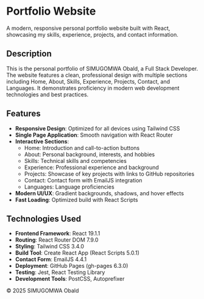 # Portfolio Website

A modern, responsive personal portfolio website built with React, showcasing my skills, experience, projects, and contact information.

## Description

This is the personal portfolio of SIMUGOMWA Obald, a Full Stack Developer. The website features a clean, professional design with multiple sections including Home, About, Skills, Experience, Projects, Contact, and Languages. It demonstrates proficiency in modern web development technologies and best practices.

## Features

- **Responsive Design**: Optimized for all devices using Tailwind CSS
- **Single Page Application**: Smooth navigation with React Router
- **Interactive Sections**:
  - Home: Introduction and call-to-action buttons
  - About: Personal background, interests, and hobbies
  - Skills: Technical skills and competencies
  - Experience: Professional experience and background
  - Projects: Showcase of key projects with links to GitHub repositories
  - Contact: Contact form with EmailJS integration
  - Languages: Language proficiencies
- **Modern UI/UX**: Gradient backgrounds, shadows, and hover effects
- **Fast Loading**: Optimized build with React Scripts

## Technologies Used

- **Frontend Framework**: React 19.1.1
- **Routing**: React Router DOM 7.9.0
- **Styling**: Tailwind CSS 3.4.0
- **Build Tool**: Create React App (React Scripts 5.0.1)
- **Contact Form**: EmailJS 4.4.1
- **Deployment**: GitHub Pages (gh-pages 6.3.0)
- **Testing**: Jest, React Testing Library
- **Development Tools**: PostCSS, Autoprefixer

© 2025 SIMUGOMWA Obald
